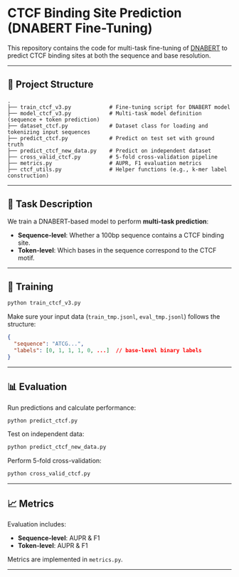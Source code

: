 # CTCF Binding Site Prediction (DNABERT Fine-Tuning)

This repository contains the code for multi-task fine-tuning of [DNABERT](https://github.com/jerryji1993/DNABERT) to predict CTCF binding sites at both the sequence and base resolution.

---

## 📁 Project Structure

```
.
├── train_ctcf_v3.py            # Fine-tuning script for DNABERT model
├── model_ctcf_v3.py            # Multi-task model definition (sequence + token prediction)
├── dataset_ctcf.py             # Dataset class for loading and tokenizing input sequences
├── predict_ctcf.py             # Predict on test set with ground truth
├── predict_ctcf_new_data.py    # Predict on independent dataset
├── cross_valid_ctcf.py         # 5-fold cross-validation pipeline
├── metrics.py                  # AUPR, F1 evaluation metrics
├── ctcf_utils.py               # Helper functions (e.g., k-mer label construction)
```

---

## 🧪 Task Description

We train a DNABERT-based model to perform **multi-task prediction**:

* **Sequence-level**: Whether a 100bp sequence contains a CTCF binding site.
* **Token-level**: Which bases in the sequence correspond to the CTCF motif.

---

## 🧪 Training

```bash
python train_ctcf_v3.py
```

Make sure your input data (`train_tmp.jsonl`, `eval_tmp.jsonl`) follows the structure:

```json
{
  "sequence": "ATCG...",
  "labels": [0, 1, 1, 1, 0, ...]  // base-level binary labels
}
```

---

## 📊 Evaluation

Run predictions and calculate performance:

```bash
python predict_ctcf.py
```

Test on independent data:

```bash
python predict_ctcf_new_data.py
```

Perform 5-fold cross-validation:

```bash
python cross_valid_ctcf.py
```

---

## 📈 Metrics

Evaluation includes:

* **Sequence-level**: AUPR & F1
* **Token-level**: AUPR & F1

Metrics are implemented in `metrics.py`.

---
